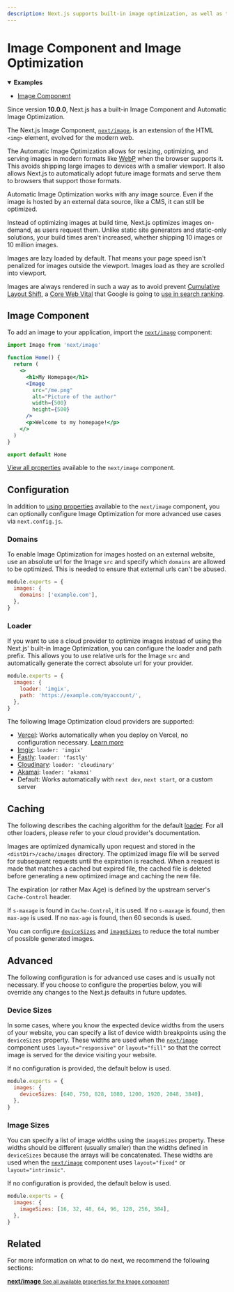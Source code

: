 ```yaml
---
description: Next.js supports built-in image optimization, as well as third party loaders for Imgix, Cloudinary, and more! Learn more here.
---
```


# Image Component and Image Optimization

<details open>
  <summary><b>Examples</b></summary>
  <ul>
    <li><a href="https://github.com/vercel/next.js/tree/canary/examples/image-component">Image Component</a></li>
  </ul>
</details>

Since version **10.0.0**, Next.js has a built-in Image Component and Automatic Image Optimization.

The Next.js Image Component, [`next/image`](/docs/api-reference/next/image.md), is an extension of the HTML `<img>` element, evolved for the modern web.

The Automatic Image Optimization allows for resizing, optimizing, and serving images in modern formats like [WebP](https://developer.mozilla.org/en-US/docs/Web/Media/Formats/Image_types) when the browser supports it. This avoids shipping large images to devices with a smaller viewport. It also allows Next.js to automatically adopt future image formats and serve them to browsers that support those formats.

Automatic Image Optimization works with any image source. Even if the image is hosted by an external data source, like a CMS, it can still be optimized.

Instead of optimizing images at build time, Next.js optimizes images on-demand, as users request them. Unlike static site generators and static-only solutions, your build times aren't increased, whether shipping 10 images or 10 million images.

Images are lazy loaded by default. That means your page speed isn't penalized for images outside the viewport. Images load as they are scrolled into viewport.

Images are always rendered in such a way as to avoid prevent [Cumulative Layout Shift](https://web.dev/cls/), a [Core Web Vital](https://web.dev/vitals/) that Google is going to [use in search ranking](https://webmasters.googleblog.com/2020/05/evaluating-page-experience.html).

## Image Component

To add an image to your application, import the [`next/image`](/docs/api-reference/next/image.md) component:

```jsx
import Image from 'next/image'

function Home() {
  return (
    <>
      <h1>My Homepage</h1>
      <Image
        src="/me.png"
        alt="Picture of the author"
        width={500}
        height={500}
      />
      <p>Welcome to my homepage!</p>
    </>
  )
}

export default Home
```

[View all properties](/docs/api-reference/next/image.md) available to the `next/image` component.

## Configuration

In addition to [using properties](/docs/api-reference/next/image.md) available to the `next/image` component, you can optionally configure Image Optimization for more advanced use cases via `next.config.js`.

### Domains

To enable Image Optimization for images hosted on an external website, use an absolute url for the Image `src` and specify which
`domains` are allowed to be optimized. This is needed to ensure that external urls can't be abused.

```js
module.exports = {
  images: {
    domains: ['example.com'],
  },
}
```

### Loader

If you want to use a cloud provider to optimize images instead of using the Next.js' built-in Image Optimization, you can configure the loader and path prefix. This allows you to use relative urls for the Image `src` and automatically generate the correct absolute url for your provider.

```js
module.exports = {
  images: {
    loader: 'imgix',
    path: 'https://example.com/myaccount/',
  },
}
```

The following Image Optimization cloud providers are supported:

- [Vercel](https://vercel.com): Works automatically when you deploy on Vercel, no configuration necessary. [Learn more](https://vercel.com/docs/next.js/image-optimization)
- [Imgix](https://www.imgix.com): `loader: 'imgix'`
- [Fastly](https://www.fastly.com): `loader: 'fastly'`
- [Cloudinary](https://cloudinary.com): `loader: 'cloudinary'`
- [Akamai](https://www.akamai.com): `loader: 'akamai'`
- Default: Works automatically with `next dev`, `next start`, or a custom server

## Caching

The following describes the caching algorithm for the default [loader](#loader). For all other loaders, please refer to your cloud provider's documentation.

Images are optimized dynamically upon request and stored in the `<distDir>/cache/images` directory. The optimized image file will be served for subsequent requests until the expiration is reached. When a request is made that matches a cached but expired file, the cached file is deleted before generating a new optimized image and caching the new file.

The expiration (or rather Max Age) is defined by the upstream server's `Cache-Control` header.

If `s-maxage` is found in `Cache-Control`, it is used. If no `s-maxage` is found, then `max-age` is used. If no `max-age` is found, then 60 seconds is used.

You can configure [`deviceSizes`](#device-sizes) and [`imageSizes`](#device-sizes) to reduce the total number of possible generated images.

## Advanced

The following configuration is for advanced use cases and is usually not necessary. If you choose to configure the properties below, you will override any changes to the Next.js defaults in future updates.

### Device Sizes

In some cases, where you know the expected device widths from the users of your website, you can specify a list of device width breakpoints using the `deviceSizes` property. These widths are used when the [`next/image`](/docs/api-reference/next/image.md) component uses `layout="responsive"` or `layout="fill"` so that the correct image is served for the device visiting your website.

If no configuration is provided, the default below is used.

```js
module.exports = {
  images: {
    deviceSizes: [640, 750, 828, 1080, 1200, 1920, 2048, 3840],
  },
}
```

### Image Sizes

You can specify a list of image widths using the `imageSizes` property. These widths should be different (usually smaller) than the widths defined in `deviceSizes` because the arrays will be concatenated. These widths are used when the [`next/image`](/docs/api-reference/next/image.md) component uses `layout="fixed"` or `layout="intrinsic"`.

If no configuration is provided, the default below is used.

```js
module.exports = {
  images: {
    imageSizes: [16, 32, 48, 64, 96, 128, 256, 384],
  },
}
```

## Related

For more information on what to do next, we recommend the following sections:

<div class="card">
  <a href="/docs/api-reference/next/image.md">
    <b>next/image</b>
    <small>See all available properties for the Image component</small>
  </a>
</div>
